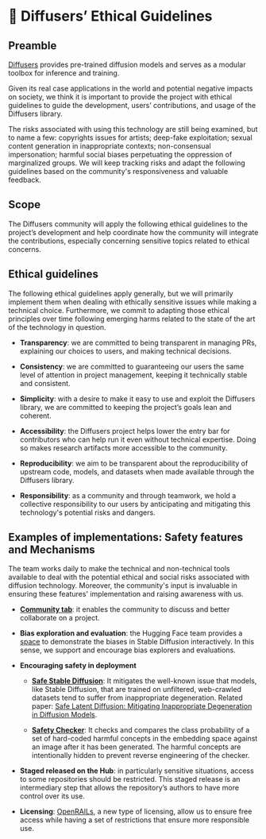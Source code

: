 <!--Copyright 2024 The HuggingFace Team. All rights reserved.

Licensed under the Apache License, Version 2.0 (the "License"); you may not use this file except in compliance with
the License. You may obtain a copy of the License at

http://www.apache.org/licenses/LICENSE-2.0

Unless required by applicable law or agreed to in writing, software distributed under the License is distributed on
an "AS IS" BASIS, WITHOUT WARRANTIES OR CONDITIONS OF ANY KIND, either express or implied. See the License for the
specific language governing permissions and limitations under the License.
-->

# 🧨 Diffusers’ Ethical Guidelines

## Preamble

[Diffusers](https://huggingface.co/docs/diffusers/index) provides pre-trained diffusion models and serves as a modular toolbox for inference and training.

Given its real case applications in the world and potential negative impacts on society, we think it is important to provide the project with ethical guidelines to guide the development, users’ contributions, and usage of the Diffusers library.

The risks associated with using this technology are still being examined, but to name a few: copyrights issues for artists; deep-fake exploitation; sexual content generation in inappropriate contexts; non-consensual impersonation; harmful social biases perpetuating the oppression of marginalized groups.
We will keep tracking risks and adapt the following guidelines based on the community's responsiveness and valuable feedback.


## Scope

The Diffusers community will apply the following ethical guidelines to the project’s development and help coordinate how the community will integrate the contributions, especially concerning sensitive topics related to ethical concerns.


## Ethical guidelines

The following ethical guidelines apply generally, but we will primarily implement them when dealing with ethically sensitive issues while making a technical choice. Furthermore, we commit to adapting those ethical principles over time following emerging harms related to the state of the art of the technology in question.

- **Transparency**: we are committed to being transparent in managing PRs, explaining our choices to users, and making technical decisions.

- **Consistency**: we are committed to guaranteeing our users the same level of attention in project management, keeping it technically stable and consistent.

- **Simplicity**: with a desire to make it easy to use and exploit the Diffusers library, we are committed to keeping the project’s goals lean and coherent.

- **Accessibility**: the Diffusers project helps lower the entry bar for contributors who can help run it even without technical expertise. Doing so makes research artifacts more accessible to the community.

- **Reproducibility**: we aim to be transparent about the reproducibility of upstream code, models, and datasets when made available through the Diffusers library.

- **Responsibility**: as a community and through teamwork, we hold a collective responsibility to our users by anticipating and mitigating this technology's potential risks and dangers.


## Examples of implementations: Safety features and Mechanisms

The team works daily to make the technical and non-technical tools available to deal with the potential ethical and social risks associated with diffusion technology. Moreover, the community's input is invaluable in ensuring these features' implementation and raising awareness with us.

- [**Community tab**](https://huggingface.co/docs/hub/repositories-pull-requests-discussions): it enables the community to discuss and better collaborate on a project.

- **Bias exploration and evaluation**: the Hugging Face team provides a [space](https://huggingface.co/spaces/society-ethics/DiffusionBiasExplorer) to demonstrate the biases in Stable Diffusion interactively. In this sense, we support and encourage bias explorers and evaluations.

- **Encouraging safety in deployment**

  - [**Safe Stable Diffusion**](https://huggingface.co/docs/diffusers/main/en/api/pipelines/stable_diffusion/stable_diffusion_safe): It mitigates the well-known issue that models, like Stable Diffusion, that are trained on unfiltered, web-crawled datasets tend to suffer from inappropriate degeneration. Related paper: [Safe Latent Diffusion: Mitigating Inappropriate Degeneration in Diffusion Models](https://arxiv.org/abs/2211.05105).

  - [**Safety Checker**](https://github.com/huggingface/diffusers/blob/main/src/diffusers/pipelines/stable_diffusion/safety_checker.py): It checks and compares the class probability of a set of hard-coded harmful concepts in the embedding space against an image after it has been generated. The harmful concepts are intentionally hidden to prevent reverse engineering of the checker.

- **Staged released on the Hub**: in particularly sensitive situations, access to some repositories should be restricted. This staged release is an intermediary step that allows the repository’s authors to have more control over its use.

- **Licensing**: [OpenRAILs](https://huggingface.co/blog/open_rail), a new type of licensing, allow us to ensure free access while having a set of restrictions that ensure more responsible use.
